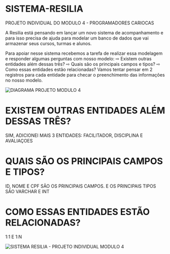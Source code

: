 # SISTEMA-RESILIA
PROJETO INDIVIDUAL DO MODULO 4 - PROGRAMADORES CARIOCAS

A Resilia está pensando em lançar um novo sistema de
acompanhamento e para isso precisa de ajuda para modelar um
banco de dados que vai armazenar seus cursos, turmas e alunos.

Para apoiar nesse sistema recebemos a tarefa de realizar essa modelagem
e responder algumas perguntas com nosso modelo:
⇨ Existem outras entidades além dessas três? 
⇨ Quais são os principais campos e tipos?
⇨ Como essas entidades estão relacionadas?
Vamos tentar pensar em 2 registros para cada entidade para checar o
preenchimento das informações no nosso modelo.

![DIAGRAMA PROJETO MODULO 4](https://user-images.githubusercontent.com/113526718/213871848-2ffe9380-713b-4386-a392-bea0a72cea3f.png)


# EXISTEM OUTRAS ENTIDADES ALÉM DESSAS TRÊS?
SIM, ADICIONEI MAIS 3 ENTIDADES: FACILITADOR, DISCIPLINA E AVALIAÇOES

# QUAIS SÃO OS PRINCIPAIS CAMPOS E TIPOS?
ID, NOME E CPF SÃO OS PRINCIPAIS CAMPOS. E OS PRINCIPAIS TIPOS SÃO VARCHAR E INT

# COMO ESSAS ENTIDADES ESTÃO RELACIONADAS?
 1:1 E 1:N
 
 ![SISTEMA RESILIA - PROJETO INDIVIDUAL MODULO 4](https://user-images.githubusercontent.com/113526718/213871878-ba6f0f59-ef18-426b-84f5-e50060dd2446.png)



